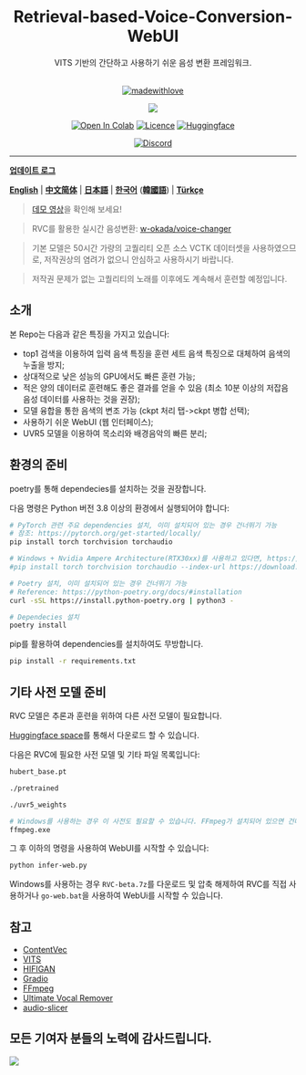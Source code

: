 <div align="center">

<h1>Retrieval-based-Voice-Conversion-WebUI</h1>
VITS 기반의 간단하고 사용하기 쉬운 음성 변환 프레임워크.<br><br>

[![madewithlove](https://forthebadge.com/images/badges/built-with-love.svg)](https://github.com/RVC-Project/Retrieval-based-Voice-Conversion-WebUI)

<img src="https://counter.seku.su/cmoe?name=rvc&theme=r34" /><br>

[![Open In Colab](https://img.shields.io/badge/Colab-F9AB00?style=for-the-badge&logo=googlecolab&color=525252)](https://colab.research.google.com/github/RVC-Project/Retrieval-based-Voice-Conversion-WebUI/blob/main/Retrieval_based_Voice_Conversion_WebUI.ipynb)
[![Licence](https://img.shields.io/github/license/RVC-Project/Retrieval-based-Voice-Conversion-WebUI?style=for-the-badge)](https://github.com/RVC-Project/Retrieval-based-Voice-Conversion-WebUI/blob/main/LICENSE)
[![Huggingface](https://img.shields.io/badge/🤗%20-Spaces-yellow.svg?style=for-the-badge)](https://huggingface.co/lj1995/VoiceConversionWebUI/tree/main/)

[![Discord](https://img.shields.io/badge/RVC%20Developers-Discord-7289DA?style=for-the-badge&logo=discord&logoColor=white)](https://discord.gg/HcsmBBGyVk)

</div>

---

[**업데이트 로그**](https://github.com/RVC-Project/Retrieval-based-Voice-Conversion-WebUI/blob/main/docs/Changelog_KO.md)

[**English**](./docs/en/README.en.md) | [**中文简体**](./README.md) | [**日本語**](./docs/jp/README.ja.md) | [**한국어**](./docs/kr/README.ko.md) ([**韓國語**](./docs/kr/README.ko.han.md)) | [**Türkçe**](./docs/tr/README.tr.md)

> [데모 영상](https://www.bilibili.com/video/BV1pm4y1z7Gm/)을 확인해 보세요!

> RVC를 활용한 실시간 음성변환: [w-okada/voice-changer](https://github.com/w-okada/voice-changer)

> 기본 모델은 50시간 가량의 고퀄리티 오픈 소스 VCTK 데이터셋을 사용하였으므로, 저작권상의 염려가 없으니 안심하고 사용하시기 바랍니다.

> 저작권 문제가 없는 고퀄리티의 노래를 이후에도 계속해서 훈련할 예정입니다.

## 소개

본 Repo는 다음과 같은 특징을 가지고 있습니다:

- top1 검색을 이용하여 입력 음색 특징을 훈련 세트 음색 특징으로 대체하여 음색의 누출을 방지;
- 상대적으로 낮은 성능의 GPU에서도 빠른 훈련 가능;
- 적은 양의 데이터로 훈련해도 좋은 결과를 얻을 수 있음 (최소 10분 이상의 저잡음 음성 데이터를 사용하는 것을 권장);
- 모델 융합을 통한 음색의 변조 가능 (ckpt 처리 탭->ckpt 병합 선택);
- 사용하기 쉬운 WebUI (웹 인터페이스);
- UVR5 모델을 이용하여 목소리와 배경음악의 빠른 분리;

## 환경의 준비

poetry를 통해 dependecies를 설치하는 것을 권장합니다.

다음 명령은 Python 버전 3.8 이상의 환경에서 실행되어야 합니다:

```bash
# PyTorch 관련 주요 dependencies 설치, 이미 설치되어 있는 경우 건너뛰기 가능
# 참조: https://pytorch.org/get-started/locally/
pip install torch torchvision torchaudio

# Windows + Nvidia Ampere Architecture(RTX30xx)를 사용하고 있다면, https://github.com/RVC-Project/Retrieval-based-Voice-Conversion-WebUI/issues/21 에서 명시된 것과 같이 PyTorch에 맞는 CUDA 버전을 지정해야 합니다.
#pip install torch torchvision torchaudio --index-url https://download.pytorch.org/whl/cu117

# Poetry 설치, 이미 설치되어 있는 경우 건너뛰기 가능
# Reference: https://python-poetry.org/docs/#installation
curl -sSL https://install.python-poetry.org | python3 -

# Dependecies 설치
poetry install
```

pip를 활용하여 dependencies를 설치하여도 무방합니다.

```bash
pip install -r requirements.txt
```

## 기타 사전 모델 준비

RVC 모델은 추론과 훈련을 위하여 다른 사전 모델이 필요합니다.

[Huggingface space](https://huggingface.co/lj1995/VoiceConversionWebUI/tree/main/)를 통해서 다운로드 할 수 있습니다.

다음은 RVC에 필요한 사전 모델 및 기타 파일 목록입니다:

```bash
hubert_base.pt

./pretrained

./uvr5_weights

# Windows를 사용하는 경우 이 사전도 필요할 수 있습니다. FFmpeg가 설치되어 있으면 건너뛰어도 됩니다.
ffmpeg.exe
```

그 후 이하의 명령을 사용하여 WebUI를 시작할 수 있습니다:

```bash
python infer-web.py
```

Windows를 사용하는 경우 `RVC-beta.7z`를 다운로드 및 압축 해제하여 RVC를 직접 사용하거나 `go-web.bat`을 사용하여 WebUi를 시작할 수 있습니다.

## 참고

- [ContentVec](https://github.com/auspicious3000/contentvec/)
- [VITS](https://github.com/jaywalnut310/vits)
- [HIFIGAN](https://github.com/jik876/hifi-gan)
- [Gradio](https://github.com/gradio-app/gradio)
- [FFmpeg](https://github.com/FFmpeg/FFmpeg)
- [Ultimate Vocal Remover](https://github.com/Anjok07/ultimatevocalremovergui)
- [audio-slicer](https://github.com/openvpi/audio-slicer)

## 모든 기여자 분들의 노력에 감사드립니다.

<a href="https://github.com/RVC-Project/Retrieval-based-Voice-Conversion-WebUI/graphs/contributors" target="_blank">
  <img src="https://contrib.rocks/image?repo=RVC-Project/Retrieval-based-Voice-Conversion-WebUI" />
</a>
